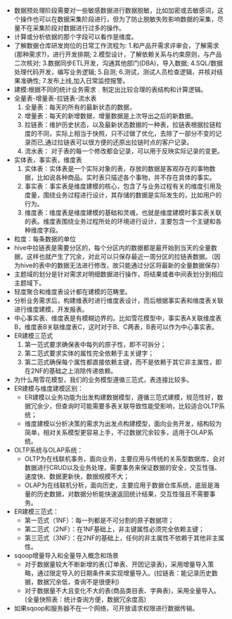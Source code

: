 - 数据预处理阶段需要对一些敏感数据进行数据脱敏，比如加密或去敏感词，这个操作也可以在数据采集阶段进行，但为了防止脱敏失败影响数据的采集，尽量不在采集阶段对数据进行过多的操作。
- 计算或分析依据的那个字段可以看作是维度。
- 了解数据仓库研发岗位的日常工作流程为:
1.和产品开需求评审会，了解需求(那种需求?)，进行开发排期;
2.模型设计，了解依赖关系与约束原则，与产品二次核对;
3.数据同步ETL开发，沟通其他部门(DBA)，导入数据;
4.SQL/数据处理代码开发，编写业务逻辑;
5.自测;
6.测试，测试人员检查逻辑，并核对结果准确性;
7.发布上线,加入日常监控报警。
- 建模:根据不同的统计业务需求﹒制定出比较合理的表结构和计算逻辑。
- 全量表-增量表-拉链表-流水表
  1. 全量表：每天的所有的最新状态的数据，
  2. 增量表：每天的新增数据，增量数据是上次导出之后的新数据。
  3. 拉链表：维护历史状态，以及最新状态数据的一种表，拉链表根据拉链粒度的不同，实际上相当于快照，只不过做了优化，去除了一部分不变的记录而已,通过拉链表可以很方便的还原出拉链时点的客户记录。
  4. 流水表： 对于表的每一个修改都会记录，可以用于反映实际记录的变更。 
- 实体表，事实表，维度表
  1. 实体表：实体表是一个实际对象的表，存放的数据是客观存在的事物数据，比如说各种商品。实时表只描述各个事物，并不存在具体的事实。
  2. 事实表：事实表是维度建模的核心，包含了与业务过程有关的维度引用及度量，围绕业务过程进行设计，其存储的数据是实际发生的，比如用户的行为。
  3. 维度表：维度表是维度建模的基础和灵魂，也就是维度建模时事实表关联的表。维度表围绕业务过程所处的环境进行设计，主要包含一个主键和各种维度字段。
- 粒度：每条数据的单位
- hive中拉链表是需要分区的，每个分区内的数据都是最开始到当天的全量数据，这样也就产生了冗余，对此可以只保存最近一周分区的拉链表数据。（因为hive的表中的数据无法进行修改，故只能通过分区将最新的全量数据保存）
- 主题域的划分是针对需求对明细数据进行操作，将结果或者中间表划分到相应主题域下。
- 轻度聚合和维度表设计都在建模的范畴里。
- 分析业务需求后，构建维表时进行维度表设计，而后根据事实表和维度表关联进行维度建模，开发报表。
- 中心事实表、维度表是有模糊边界的。比如雪花模型中，事实表A关联维度表B，维度表B关联维度表C，这时对于B、C两表，B表可以作为中心事实表。
- ER建模三范式
  1. 第一范式要求确保表中每列的原子性，即不可拆分；
  2. 第二范式要求实体的属性完全依赖于主关键字；
  3. 第二范式确保每个属性都直接依赖主键，而不是依赖于其它非主属性，即在2NF的基础之上消除传递依赖。
- 为什么用雪花模型，我们的业务模型遵循三范式，表连接比较多。
- ER建模与维度建模区别：
  - ER建模以业务功能为出发构建数据模型，遵循三范式建模，规范性好，数据冗余少，但查询时可能需要多表关联导致性能受影响，比较适合OLTP系统；
  - 维度建模以分析决策的需求为出发点构建模型，面向业务开发，结构较为简单，相对关系模型更容易上手，不过数据冗余较多，适用于OLAP系统。
- OLTP系统与OLAP系统：
  - OLTP为在线联机事务，面向业务，主要应用与传统的关系型数据库，会对数据进行CRUD以及业务处理，需要事务来保证数据的安全，交互性强、速度快、数据更新快，数据规模不大；
  - OLAP为在线联机分析，面向历史，主要应用于数据仓库系统，底层是海量的历史数据，对数据分析能快速返回统计结果，交互性强且不需要事务。
- ER建模三范式：
  - 第一范式（1NF）：每一列都是不可分割的原子数据项；
  - 第二范式（2NF）：在1NF基础上，非主键属性必须完全依赖主键；
  - 第三范式（3NF）：在2NF的基础上，任何的非主属性不依赖于其他非主属性。
- sqoop增量导入和全量导入概念和场景
  - 对于数据量较大不断新增的表(订单表、开团记录表)，采用增量导入策略，通过限定导入的日期条件来实现增量导入。(拉链表：能记录历史数据，数据冗余低，查询不是很便利)
  - 对于数据量不大且变化不大的表(商品类目表、字典表)，采用全量导入。(全量快照表：统计查询方便，数据冗余度高)
- 如果sqoop和服务器不在一个网络，可开放请求权限进行数据传输。
